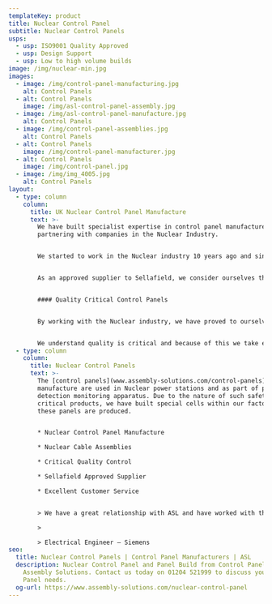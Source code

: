 ```yaml
---
templateKey: product
title: Nuclear Control Panel
subtitle: Nuclear Control Panels
usps:
  - usp: ISO9001 Quality Approved
  - usp: Design Support
  - usp: Low to high volume builds
image: /img/nuclear-min.jpg
images:
  - image: /img/control-panel-manufacturing.jpg
    alt: Control Panels
  - alt: Control Panels
    image: /img/asl-control-panel-assembly.jpg
  - image: /img/asl-control-panel-manufacture.jpg
    alt: Control Panels
  - image: /img/control-panel-assemblies.jpg
    alt: Control Panels
  - alt: Control Panels
    image: /img/control-panel-manufacturer.jpg
  - alt: Control Panels
    image: /img/control-panel.jpg
  - image: /img/img_4005.jpg
    alt: Control Panels
layout:
  - type: column
    column:
      title: UK Nuclear Control Panel Manufacture
      text: >-
        We have built specialist expertise in control panel manufacture after
        partnering with companies in the Nuclear Industry.


        We started to work in the Nuclear industry 10 years ago and since then have built a wealth of knowledge and experience on more complex and technical control panels and cable assemblies.


        As an approved supplier to Sellafield, we consider ourselves the preferred and trusted UK manufacturer for nuclear electrical control panel equipment.


        #### Quality Critical Control Panels


        By working with the Nuclear industry, we have proved to ourselves and our customers that we can build to the most complex of [control panels](www.assembly-solutions.com/control-panels) and meet almost any unique specification.


        We understand quality is critical and because of this we take extra care to produce control panels that are 100% reliable under the conditions.
  - type: column
    column:
      title: Nuclear Control Panels
      text: >-
        The [control panels](www.assembly-solutions.com/control-panels) we
        manufacture are used in Nuclear power stations and as part of particle
        detection monitoring apparatus. Due to the nature of such safety
        critical products, we have built special cells within our factory where
        these panels are produced.


        * Nuclear Control Panel Manufacture

        * Nuclear Cable Assemblies

        * Critical Quality Control 

        * Sellafield Approved Supplier

        * Excellent Customer Service


        > We have a great relationship with ASL and have worked with them for many years, simply because they continue to deliver quality products. Being a well-established business, we have trusted them from start and appreciate their knowledge staff, who have gone above and beyond to help with technical design.

        >

        > Electrical Engineer – Siemens
seo:
  title: Nuclear Control Panels | Control Panel Manufacturers | ASL
  description: Nuclear Control Panel and Panel Build from Control Panel Experts
    Assembly Solutions. Contact us today on 01204 521999 to discuss your Nuclear
    Panel needs.
  og-url: https://www.assembly-solutions.com/nuclear-control-panel
---
```

